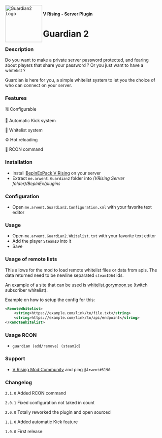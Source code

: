 <img width="120" height="120" align="left" src="./assets/guardian.png" alt="Guardian2 Logo">

#### V Rising - Server Plugin

# Guardian 2

### Description

Do you want to make a private server password protected, and fearing about players that share your password ? Or you just want to have a whitelist ? 

Guardian is here for you, a simple whitelist system to let you the choice of who can connect on your server.

### Features
🗒️ Configurable

👟 Automatic Kick system

📜 Whitelist system

⚙️ Hot reloading

🤖 RCON command

### Installation
- Install [BepInExPack V Rising](https://v-rising.thunderstore.io/package/BepInEx/BepInExPack_V_Rising/) on your server
- Extract ``me.arwent.Guardian2`` folder into _(VRising Server folder)/BepInEx/plugins_

### Configuration
- Open ``me.arwent.Guardian2.Configuration.xml`` with your favorite text editor

### Usage
- Open ``me.arwent.Guardian2.Whitelist.txt`` with your favorite text editor
- Add the player ``SteamID`` into it
- Save

### Usage of remote lists
This allows for the mod to load remote whitelist files or data from apis.
The data returned need to be newline separated `steamID64` ids.

An example of a site that can be used is [whitelist.gorymoon.se](https://whitelist.gorymoon.se/) (twitch subscriber whitelist).

Example on how to setup the config for this:
```xml
<RemoteWhitelist>
    <string>https://example.com/link/to/file.txt</string>
    <string>https://example.com/link/to/api/endpoint</string>
</RemoteWhitelist>
```

### Usage RCON
- `guardian (add/remove) (steamId)`

### Support
- [V Rising Mod Community](https://discord.gg/CWzkHvekg3) and ping `@Arwent#6190`

### Changelog
`2.1.0` Added RCON command

`2.0.1` Fixed configuration not taked in count

`2.0.0` Totally reworked the plugin and open sourced

`1.1.0` Added automatic Kick feature

`1.0.0` First release